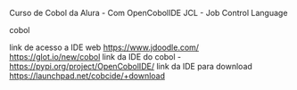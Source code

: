 Curso de Cobol da Alura - Com OpenCobolIDE
JCL - Job Control Language 

cobol

link de acesso a IDE web
https://www.jdoodle.com/
https://glot.io/new/cobol
link da IDE do cobol - https://pypi.org/project/OpenCobolIDE/
link da IDE para download https://launchpad.net/cobcide/+download
